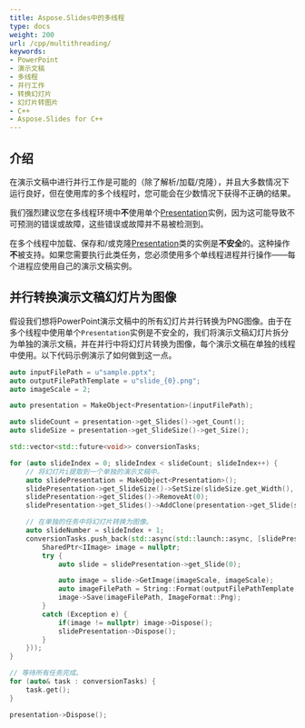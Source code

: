 ```yaml
---
title: Aspose.Slides中的多线程
type: docs
weight: 200
url: /cpp/multithreading/
keywords:
- PowerPoint
- 演示文稿
- 多线程
- 并行工作
- 转换幻灯片
- 幻灯片转图片
- C++
- Aspose.Slides for C++
---
```


## **介绍**

在演示文稿中进行并行工作是可能的（除了解析/加载/克隆），并且大多数情况下运行良好，但在使用库的多个线程时，您可能会在少数情况下获得不正确的结果。

我们强烈建议您在多线程环境中**不**使用单个[Presentation](https://reference.aspose.com/slides/cpp/class/aspose.slides.presentation)实例，因为这可能导致不可预测的错误或故障，这些错误或故障并不易被检测到。

在多个线程中加载、保存和/或克隆[Presentation](https://reference.aspose.com/slides/cpp/class/aspose.slides.presentation)类的实例是**不安全**的。这种操作**不**被支持。如果您需要执行此类任务，您必须使用多个单线程进程并行操作——每个进程应使用自己的演示文稿实例。

## **并行转换演示文稿幻灯片为图像**

假设我们想将PowerPoint演示文稿中的所有幻灯片并行转换为PNG图像。由于在多个线程中使用单个`Presentation`实例是不安全的，我们将演示文稿幻灯片拆分为单独的演示文稿，并在并行中将幻灯片转换为图像，每个演示文稿在单独的线程中使用。以下代码示例演示了如何做到这一点。

```cpp
auto inputFilePath = u"sample.pptx";
auto outputFilePathTemplate = u"slide_{0}.png";
auto imageScale = 2;

auto presentation = MakeObject<Presentation>(inputFilePath);

auto slideCount = presentation->get_Slides()->get_Count();
auto slideSize = presentation->get_SlideSize()->get_Size();

std::vector<std::future<void>> conversionTasks;

for (auto slideIndex = 0; slideIndex < slideCount; slideIndex++) {
    // 将幻灯片i提取到一个单独的演示文稿中。
    auto slidePresentation = MakeObject<Presentation>();
    slidePresentation->get_SlideSize()->SetSize(slideSize.get_Width(), slideSize.get_Height(), SlideSizeScaleType::DoNotScale);
    slidePresentation->get_Slides()->RemoveAt(0);
    slidePresentation->get_Slides()->AddClone(presentation->get_Slide(slideIndex));

    // 在单独的任务中将幻灯片转换为图像。
    auto slideNumber = slideIndex + 1;
    conversionTasks.push_back(std::async(std::launch::async, [slidePresentation = std::move(slidePresentation), slideNumber, outputFilePathTemplate, imageScale]() {
        SharedPtr<IImage> image = nullptr;
        try {
            auto slide = slidePresentation->get_Slide(0);

            auto image = slide->GetImage(imageScale, imageScale);
            auto imageFilePath = String::Format(outputFilePathTemplate, slideNumber);
            image->Save(imageFilePath, ImageFormat::Png);
        }
        catch (Exception e) {
            if(image != nullptr) image->Dispose();
            slidePresentation->Dispose();
        }
    }));
}

// 等待所有任务完成。
for (auto& task : conversionTasks) {
    task.get();
}

presentation->Dispose();
```